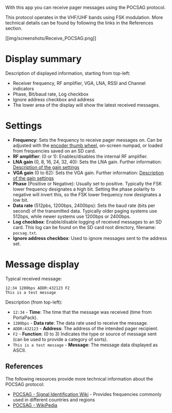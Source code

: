 With this app you can receive pager messages using the POCSAG protocol.

This protocol operates in the VHF/UHF bands using FSK modulation. More technical details can be found by following the links in the References section.

[[img/screenshots/Receive_POCSAG.png]]

# Display summary

Description of displayed information, starting from top-left:

- Receiver frequency, RF amplifier, VGA, LNA, RSSI and Channel indicators
- Phase, Bit/baud rate, Log checkbox
- Ignore address checkbox and address
- The lower area of the display will show the latest received messages.

# Settings

- **Frequency**: Sets the frequency to receive pager messages on. Can be adjusted with the [encoder thumb wheel](Hardware-overview), on-screen numpad, or loaded from frequencies saved on an SD card.
- **RF amplifier**: (0 or 1): Enables/disables the internal RF amplifier.
- **LNA gain** (0, 8, 16, 24, 32, 40): Sets the LNA gain. Further information: [Description of the gain settings](Help!-Im-not-receiving-anything!---Receive-Quality-Issues#description-of-the-gain-settings)
- **VGA gain** (0 to 62): Sets the VGA gain. Further information: [Description of the gain settings](Help!-Im-not-receiving-anything!---Receive-Quality-Issues#description-of-the-gain-settings)
- **Phase** (Positive or Negative): Usually set to positive. Typically the FSK lower frequency designates a high bit. Setting the phase polarity to negative will invert this, so the FSK lower frequency now designates a low bit.
- **Data rate** (512pbs, 1200bps, 2400bps): Sets the baud rate (bits per second) of the transmitted data. Typically older paging systems use 512bps, while newer systems use 1200bps or 2400bps.
- **Log checkbox**: Enable/disable logging of received messages to an SD card. This log can be found on the SD card root directory, filename: `pocsag.txt`.
- **Ignore address checkbox**: Used to ignore messages sent to the address set.

# Message display

Typical received message:

```plaintext
12:34 1200bps ADDR:432123 F2
This is a test message
```

Description (from top-left):

- `12:34` - **Time**: The time that the message was received (time from PortaPack).
- `1200bps` - **Data rate**: The data rate used to receive the message.
- `ADDR:432123` - **Address**: The address of the intended pager recipient.
- `F2` - **Function**: (0 to 3) Indicates the type or source of message sent (can be used to provide a category of sorts).
- `This is a test message` - **Message**: The message data displayed as ASCII.

## References

The following resources provide more technical information about the POCSAG protocol:

- [POCSAG - Signal Identification Wiki](https://www.sigidwiki.com/wiki/POCSAG) - Provides frequencies commonly used in different countries and regions
- [POCSAG - WikiPedia](https://en.wikipedia.org/wiki/POCSAG)
